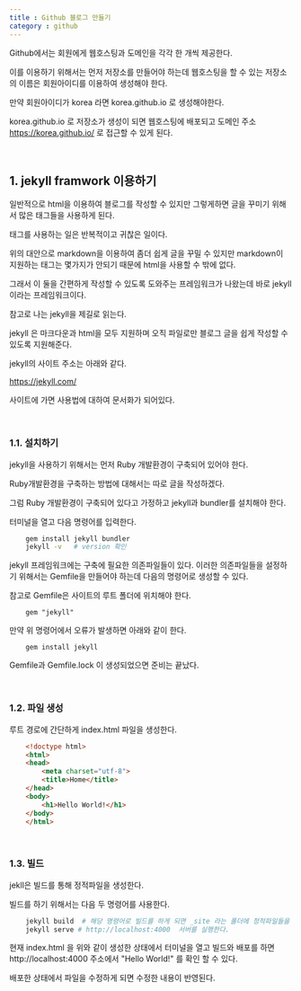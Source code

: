 ```yaml
---
title : Github 블로그 만들기
category : github
--- 
```


Github에서는 회원에게 웹호스팅과 도메인을 각각 한 개씩 제공한다. 

이를 이용하기 위해서는 먼저 저장소를 만들어야 하는데 웹호스팅을 할 수 있는 저장소의 이름은 회원아이디를 이용하여 생성해야 한다. 

만약 회원아이디가 korea 라면  korea.github.io  로 생성해야한다. 

korea.github.io 로 저장소가 생성이 되면 웹호스팅에 배포되고 도메인 주소 https://korea.github.io/ 로 접근할 수 있게 된다.

<br>

## 1. jekyll framwork  이용하기 

일반적으로 html을 이용하여 블로그를 작성할 수 있지만 그렇게하면 글을 꾸미기 위해서 많은 태그들을 사용하게 된다. 

태그를 사용하는 일은 반복적이고 귀찮은 일이다. 

위의 대안으로 markdown을 이용하여 좀더 쉽게 글을 꾸밀 수 있지만 markdown이 지원하는 태그는 몇가지가 안되기 때문에 html을 사용할 수 밖에 없다. 

그래서 이 둘을 간편하게 작성할 수 있도록 도와주는 프레임워크가 나왔는데 바로 jekyll 이라는 프레임워크이다. 

참고로 나는 jekyll을 제길로 읽는다. 

jekyll 은 마크다운과 html을 모두 지원하며 오직 파일로만 블로그 글을 쉽게 작성할 수 있도록 지원해준다. 

jekyll의 사이트 주소는 아래와 같다. 

https://jekyll.com/

사이트에 가면 사용법에 대하여 문서화가 되어있다. 

<br>

### 1.1. 설치하기 

jekyll을 사용하기 위해서는 먼저 Ruby 개발환경이 구축되어 있어야 한다. 

Ruby개발환경을 구축하는 방법에 대해서는 따로 글을 작성하겠다. 

그럼 Ruby 개발환경이 구축되어 있다고 가정하고 jekyll과 bundler를 설치해야 한다.

터미널을 열고 다음 명령어를 입력한다. 

~~~bash
	gem install jekyll bundler
	jekyll -v   # version 확인
~~~

jekyll 프레임워크에는 구축에 필요한 의존파일들이 있다. 이러한 의존파일들을 설정하기 위해서는 Gemfile을 만들어야 하는데 다음의 명령어로 생성할 수 있다. 

참고로 Gemfile은 사이트의 루트 폴더에 위치해야 한다. 

~~~
	gem "jekyll"
~~~

만약 위 명령어에서 오류가 발생하면 아래와 같이 한다.

~~~
	gem install jekyll
~~~

Gemfile과 Gemfile.lock 이 생성되었으면 준비는 끝났다.

<br>

### 1.2. 파일 생성

루트 경로에 간단하게 index.html 파일을 생성한다. 

~~~html
	<!doctype html>
	<html>
	<head>
		<meta charset="utf-8">
		<title>Home</title>
	</head>
	<body>
		<h1>Hello World!</h1>
	</body>
	</html>
~~~

<br>

### 1.3. 빌드

jekll은 빌드를 통해 정적파일을 생성한다.

빌드를 하기 위해서는 다음 두 명령어를 사용한다.

~~~bash
	jekyll build  # 해당 명령어로 빌드를 하게 되면 _site 라는 폴더에 정적파일들을 생성한다.
	jekyll serve # http://localhost:4000  서버를 실행한다.
~~~

현재 index.html 을 위와 같이 생성한 상태에서 터미널을 열고 빌드와 배포를 하면 http://localhost:4000 주소에서 "Hello World!" 를 확인 할 수 있다.

배포한 상태에서 파일을 수정하게 되면 수정한 내용이 반영된다. 


















